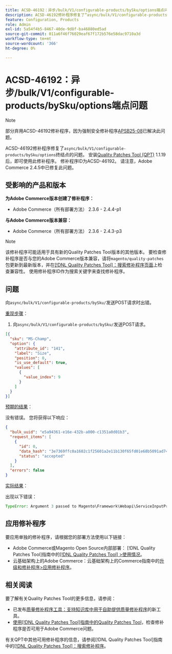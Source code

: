```yaml
---
title: ACSD-46192：异步/bulk/V1/configurable-products/bySku/options端点问题
description: ACSD-46192修补程序修复了“async/bulk/V1/configurable-products/bySku/options”端点的问题。 安装[Quality Patches Tool (QPT)](https://experienceleague.adobe.com/zh-hans/docs/commerce-operations/tools/quality-patches-tool/quality-patches-tool-to-self-serve-quality-patches) 1.1.19后，即可使用此修补程序。 修补程序ID为ACSD-46192。 请注意，Adobe Commerce 2.4.5中已修复此问题。
feature: Configuration, Products
role: Admin
exl-id: 5a54f4b5-8467-40de-9d8f-ba46880ed5ad
source-git-commit: 011a6f46f76029eaf67f172b576e58dac9710a3d
workflow-type: tm+mt
source-wordcount: '366'
ht-degree: 0%

---
```


# ACSD-46192：异步/bulk/V1/configurable-products/bySku/options端点问题

>[!NOTE]
>
>部分弃用ACSD-46192修补程序，因为强制安全修补程序[APSB25-08](https://experienceleague.adobe.com/zh-hans/docs/commerce-knowledge-base/kb/troubleshooting/known-issues-patches-attached/security-update-available-for-adobe-commerce-apsb25-08)已解决此问题。

ACSD-46192修补程序修复了`async/bulk/V1/configurable-products/bySku/options`终结点的问题。 安装[Quality Patches Tool (QPT)](https://experienceleague.adobe.com/zh-hans/docs/commerce-operations/tools/quality-patches-tool/quality-patches-tool-to-self-serve-quality-patches) 1.1.19后，即可使用此修补程序。 修补程序ID为ACSD-46192。 请注意，Adobe Commerce 2.4.5中已修复此问题。

## 受影响的产品和版本

**为Adobe Commerce版本创建了修补程序：**

* Adobe Commerce（所有部署方法） 2.3.6 - 2.4.4-p1

**与Adobe Commerce版本兼容：**

* Adobe Commerce（所有部署方法） 2.3.6 - 2.4.3-p3

>[!NOTE]
>
>该修补程序可能适用于具有新的Quality Patches Tool版本的其他版本。 要检查修补程序是否与您的Adobe Commerce版本兼容，请将`magento/quality-patches`包更新到最新版本，并在[[!DNL Quality Patches Tool]：搜索修补程序页面](https://experienceleague.adobe.com/zh-hans/docs/commerce-operations/tools/quality-patches-tool/quality-patches-tool-to-self-serve-quality-patches)上检查兼容性。 使用修补程序ID作为搜索关键字来查找修补程序。

## 问题

向`async/bulk/V1/configurable-products/bySku/`发送POST请求时出错。

<u>重现步骤</u>：

1. 向`async/bulk/V1/configurable-products/bySku/`发送POST请求。

```JSON
[{
  "sku": "MS-Champ",
  "option": {
    "attribute_id": "141",
    "label": "Size",
    "position": 0,
    "is_use_default": true,
    "values": [
      {
        "value_index": 9
      }
    ]
  }
}]
```

<u>预期的结果</u>：

没有错误。 您将获得以下响应：

```JSON
{
  "bulk_uuid": "e5a94361-e16e-432b-a000-c1351a0d01b3",
  "request_items": [
    {
      "id": 0,
      "data_hash": "3e7369ffc0a1602c1f25601a2e11b130f65fd01e68b5091ad746d0cac5b7f35d",
      "status": "accepted"
    }
  ],
  "errors": false
}
```

<u>实际结果</u>：

出现以下错误：

```PHP
TypeError: Argument 3 passed to Magento\Framework\Webapi\ServiceInputProcessor::process() must be of the type array, string given, called in /var/www/html/vendor/magento/module-webapi-async/Controller/Rest/Asynchronous/InputParamsResolver.php on line 154 and defined in /var/www/html/vendor/magento/framework/Webapi/ServiceInputProcessor.php:172
```

## 应用修补程序

要应用单独的修补程序，请根据您的部署方法使用以下链接：

* Adobe Commerce或Magento Open Source内部部署： [!DNL Quality Patches Tool]指南中的[[!DNL Quality Patches Tool] >使用情况](/help/tools/quality-patches-tool/usage.md)。
* 云基础架构上的Adobe Commerce：云基础架构上的Commerce指南中的[升级和修补程序>应用修补程序](https://experienceleague.adobe.com/docs/commerce-cloud-service/user-guide/develop/upgrade/apply-patches.html?lang=zh-Hans)。

## 相关阅读

要了解有关Quality Patches Tool的更多信息，请参阅：

* 已发布[质量修补程序工具：支持知识库中用于自助提供质量修补程序](https://experienceleague.adobe.com/zh-hans/docs/commerce-operations/tools/quality-patches-tool/quality-patches-tool-to-self-serve-quality-patches)的新工具。
* [使用[!DNL Quality Patches Tool]指南中的Quality Patches Tool](/help/tools/quality-patches-tool/patches-available-in-qpt/check-patch-for-magento-issue-with-magento-quality-patches.md)，检查修补程序是否可用于Adobe Commerce问题。

有关QPT中其他可用修补程序的信息，请参阅[!DNL Quality Patches Tool]指南中的[[!DNL Quality Patches Tool]：搜索修补程序](https://experienceleague.adobe.com/tools/commerce-quality-patches/index.html?lang=zh-Hans)。
